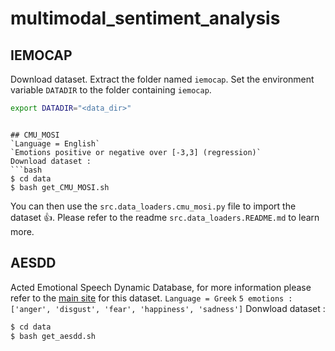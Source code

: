 # multimodal_sentiment_analysis


## IEMOCAP
Download dataset.
Extract the folder named `iemocap`.
Set the environment variable `DATADIR` to the folder containing `iemocap`.
```bash
export DATADIR="<data_dir>"
```
```

## CMU_MOSI
`Language = English`
`Emotions positive or negative over [-3,3] (regression)`
Download dataset :
```bash
$ cd data 
$ bash get_CMU_MOSI.sh
```

You can then use the `src.data_loaders.cmu_mosi.py` file to import the dataset 👍. Please refer to the readme `src.data_loaders.README.md` to learn more.


## AESDD
Acted Emotional Speech Dynamic Database, for more information please refer to the [main site](http://m3c.web.auth.gr/research/aesdd-speech-emotion-recognition/) for this dataset.
`Language = Greek`
`5 emotions : ['anger', 'disgust', 'fear', 'happiness', 'sadness']`
Donwload dataset :

```bash
$ cd data
$ bash get_aesdd.sh
```